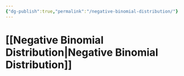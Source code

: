 ```yaml
---
{"dg-publish":true,"permalink":"/negative-binomial-distribution/"}
---
```


# [[Negative Binomial Distribution\|Negative Binomial Distribution]]
